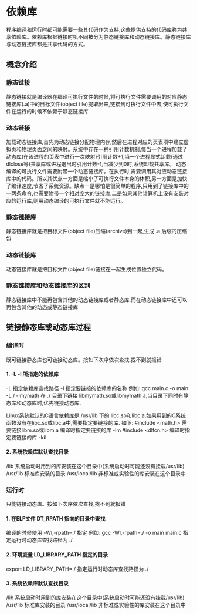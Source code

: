 # 依赖库
程序编译和运行时都可能需要一些其代码作为支持,这些提供支持的代码库称为共享依赖库。依赖库根据链接时机不同被分为静态链接库和动态链接库。静态链接库与动态链接库都是共享代码的方式。

## 概念介绍
### 静态链接  
静态链接就是编译器在编译可执行文件的时候,将可执行文件需要调用的对应静态链接库(.a)中的目标文件(object file)提取出来,链接到可执行文件中去,使可执行文件在运行的时候不依赖于静态链接库

### 动态链接  
加载动态链接库,首先为动态链接分配物理内存,然后在进程对应的页表项中建立虚拟页和物理页面之间的映射。系统中存在一种引用计数机制,每当一个进程加载了动态库(在该进程的页表中进行一次映射)引用计数+1,当一个进程显式卸载(通过dlclose等)共享库或进程退出时引用计数-1,当减少到0时,系统卸载共享库。
动态编译的可执行文件需要附带一个动态链接库。在执行时,需要调用其对应动态链接库中的代码。所以其优点一方面是缩小了可执行文件本身的体积,另一方面是加快了编译速度,节省了系统资源。缺点一是哪怕是很简单的程序,只用到了链接库中的一两条命令,也需要附带一个相对庞大的链接库;二是如果其他计算机上没有安装对应的运行库,则用动态编译的可执行文件就不能运行。


### 静态链接库 
静态链接库就是把目标文件(object file)压缩(archive)到一起,生成 .a 后缀的压缩包

### 动态链接库 
动态链接库就是把目标文件(object file)链接在一起生成位置独立代码。

### 静态链接库和动态链接库的区别  
静态链接库中不能再包含其他的动态链接库或者静态库,而在动态链接库中还可以再包含其他的动态或静态链接库


## 链接静态库或动态库过程
### 编译时
既可链接静态库也可链接动态库。按如下次序依次查找,找不到就报错
#### 1. -L<path> -l<name> 所指定的依赖库
-L  指定依赖库查找路径
-l  指定要链接的依赖库的名称
例如:
gcc main.c -o main -L./ -lmymath
在 ./ 目录下链接 libmymath.so或libmymath.a,当目录下同时有静态库和动态库时,优先链接动态库.

Linux系统默认的C语言依赖库是 /usr/lib 下的 libc.so和libc.a,如果用到的C系统函数没有在libc.so或libc.a中,需要指定要链接的库.
如下:
#include <math.h>       需要链接libm.so或libm.a  编译时指定要链接的库 -lm
#include <dlfcn.h>      编译时指定要链接的库 -ldl
#### 2. 系统依赖库默认查找目录
/lib                系统启动时用到的库安装在这个目录中(系统启动时可能还没有挂载/usr/lib)
/usr/lib            标准库安装的目录
/usr/local/lib      非标准或实验性的库安装在这个目录中

### 运行时
只能链接动态库。按如下次序依次查找,找不到就报错
#### 1. 在ELF文件 DT_RPATH 指向的目录中查找
编译的时候使用 -Wl,-rpath=./ 指定
例如:
gcc -Wl,-rpath=./ -o main main.c 
指定运行时动态库查找路径为 ./
#### 2. 环境变量 LD_LIBRARY_PATH 指定的目录
export LD_LIBRARY_PATH=./
指定运行时动态库查找路径为 ./
#### 3. 系统依赖库默认查找目录
/lib                系统启动时用到的库安装在这个目录中(系统启动时可能还没有挂载/usr/lib)
/usr/lib            标准库安装的目录
/usr/local/lib      非标准或实验性的库安装在这个目录中
